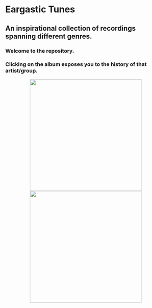 Eargastic Tunes
===============

An inspirational collection of recordings spanning different genres.
--------------------------------------------------------------------

### Welcome to the repository. 
### Clicking on the album exposes you to the history of that artist/group.
<p align="center">
  <img src="https://cloud.githubusercontent.com/assets/11927870/12798976/35e31968-ca81-11e5-87bb-b0e10ee37ae3.png" width="350"/>
  <img src="https://cloud.githubusercontent.com/assets/11927870/12798981/3968f120-ca81-11e5-91b7-230fb6961226.png" width="350"/>
</p>
